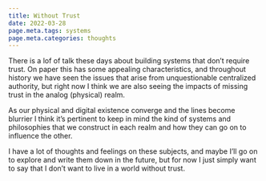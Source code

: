 ```yaml
---
title: Without Trust
date: 2022-03-28
page.meta.tags: systems
page.meta.categories: thoughts
---
```


There is a lof of talk these days about building systems that don’t require trust. On paper this has some appealing
characteristics, and throughout history we have seen the issues that arise from unquestionable centralized authority,
but right now I think we are also seeing the impacts of missing trust in the analog (physical) realm.

As our physical and digital existence converge and the lines become blurrier I think it’s pertinent to keep in mind the
kind of systems and philosophies that we construct in each realm and how they can go on to influence the other.

I have a lot of thoughts and feelings on these subjects, and maybe I’ll go on to explore and write them down in the
future, but for now I just simply want to say that I don’t want to live in a world without trust.
